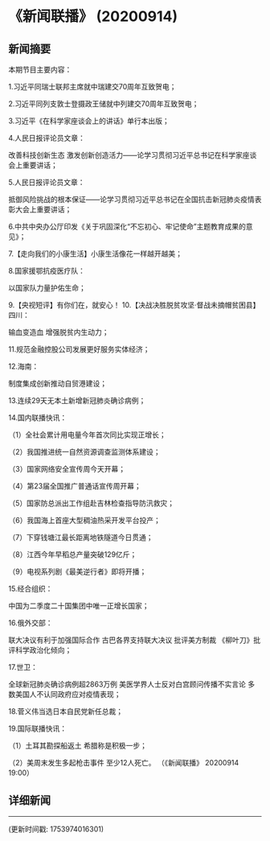 # 《新闻联播》 (20200914)

## 新闻摘要

本期节目主要内容：

 1.习近平同瑞士联邦主席就中瑞建交70周年互致贺电；

 2.习近平同列支敦士登摄政王储就中列建交70周年互致贺电；

 3.习近平《在科学家座谈会上的讲话》单行本出版；

 4.人民日报评论员文章：

改善科技创新生态 激发创新创造活力——论学习贯彻习近平总书记在科学家座谈会上重要讲话；

 5.人民日报评论员文章：

抵御风险挑战的根本保证——论学习贯彻习近平总书记在全国抗击新冠肺炎疫情表彰大会上重要讲话；

 6.中共中央办公厅印发《关于巩固深化“不忘初心、牢记使命”主题教育成果的意见》；

 7.【走向我们的小康生活】小康生活像花一样越开越美；

 8.国家援鄂抗疫医疗队：

以国家队力量护佑生命；

 9.【央视短评】有你们在，就安心！ 10.【决战决胜脱贫攻坚·督战未摘帽贫困县】四川：

输血变造血 增强脱贫内生动力；

 11.规范金融控股公司发展更好服务实体经济；

 12.海南：

制度集成创新推动自贸港建设；

 13.连续29天无本土新增新冠肺炎确诊病例；

 14.国内联播快讯：

 （1）全社会累计用电量今年首次同比实现正增长；

 （2）我国推进统一自然资源调查监测体系建设；

 （3）国家网络安全宣传周今天开幕；

 （4）第23届全国推广普通话宣传周开幕；

 （5）国家防总派出工作组赴吉林检查指导防汛救灾；

 （6）我国海上首座大型稠油热采开发平台投产；

 （7）下穿钱塘江最长距离地铁隧道今日贯通；

 （8）江西今年早稻总产量突破129亿斤；

 （9）电视系列剧《最美逆行者》即将开播；

 15.经合组织：

中国为二季度二十国集团中唯一正增长国家；

 16.俄外交部：

联大决议有利于加强国际合作 古巴各界支持联大决议 批评美方制裁 《柳叶刀》批评科学政治化倾向；

 17.世卫：

全球新冠肺炎确诊病例超2863万例 美医学界人士反对白宫顾问传播不实言论 多数美国人不认同政府应对疫情表现；

 18.菅义伟当选日本自民党新任总裁；

 19.国际联播快讯：

 （1）土耳其勘探船返土 希腊称是积极一步；

 （2）美周末发生多起枪击事件 至少12人死亡。 （《新闻联播》 20200914 19:00）

## 详细新闻

---

(更新时间戳: 1753974016301)

